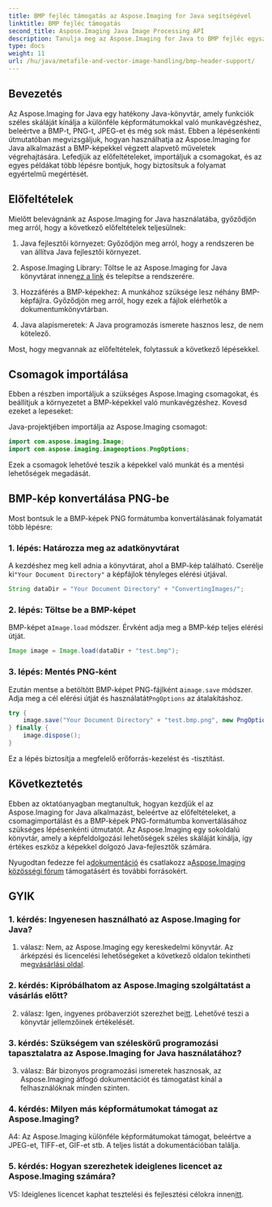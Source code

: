 ```yaml
---
title: BMP fejléc támogatás az Aspose.Imaging for Java segítségével
linktitle: BMP fejléc támogatás
second_title: Aspose.Imaging Java Image Processing API
description: Tanulja meg az Aspose.Imaging for Java to BMP fejléc egyszerű használatát. Csomagok importálása, képek betöltése és különböző formátumok mentése lépésről lépésre.
type: docs
weight: 11
url: /hu/java/metafile-and-vector-image-handling/bmp-header-support/
---
```

## Bevezetés

Az Aspose.Imaging for Java egy hatékony Java-könyvtár, amely funkciók széles skáláját kínálja a különféle képformátumokkal való munkavégzéshez, beleértve a BMP-t, PNG-t, JPEG-et és még sok mást. Ebben a lépésenkénti útmutatóban megvizsgáljuk, hogyan használhatja az Aspose.Imaging for Java alkalmazást a BMP-képekkel végzett alapvető műveletek végrehajtására. Lefedjük az előfeltételeket, importáljuk a csomagokat, és az egyes példákat több lépésre bontjuk, hogy biztosítsuk a folyamat egyértelmű megértését.

## Előfeltételek

Mielőtt belevágnánk az Aspose.Imaging for Java használatába, győződjön meg arról, hogy a következő előfeltételek teljesülnek:

1. Java fejlesztői környezet: Győződjön meg arról, hogy a rendszeren be van állítva Java fejlesztői környezet.

2.  Aspose.Imaging Library: Töltse le az Aspose.Imaging for Java könyvtárat innen[ez a link](https://releases.aspose.com/imaging/java/) és telepítse a rendszerére.

3. Hozzáférés a BMP-képekhez: A munkához szüksége lesz néhány BMP-képfájlra. Győződjön meg arról, hogy ezek a fájlok elérhetők a dokumentumkönyvtárban.

4. Java alapismeretek: A Java programozás ismerete hasznos lesz, de nem kötelező.

Most, hogy megvannak az előfeltételek, folytassuk a következő lépésekkel.

## Csomagok importálása

Ebben a részben importáljuk a szükséges Aspose.Imaging csomagokat, és beállítjuk a környezetet a BMP-képekkel való munkavégzéshez. Kovesd ezeket a lepeseket:

Java-projektjében importálja az Aspose.Imaging csomagot:

```java
import com.aspose.imaging.Image;
import com.aspose.imaging.imageoptions.PngOptions;
```

Ezek a csomagok lehetővé teszik a képekkel való munkát és a mentési lehetőségek megadását.

## BMP-kép konvertálása PNG-be

Most bontsuk le a BMP-képek PNG formátumba konvertálásának folyamatát több lépésre:

### 1. lépés: Határozza meg az adatkönyvtárat

 A kezdéshez meg kell adnia a könyvtárat, ahol a BMP-kép található. Cserélje ki`"Your Document Directory"` a képfájlok tényleges elérési útjával.

```java
String dataDir = "Your Document Directory" + "ConvertingImages/";
```

### 2. lépés: Töltse be a BMP-képet

 BMP-képet a`Image.load` módszer. Érvként adja meg a BMP-kép teljes elérési útját.

```java
Image image = Image.load(dataDir + "test.bmp");
```

### 3. lépés: Mentés PNG-ként

 Ezután mentse a betöltött BMP-képet PNG-fájlként a`image.save` módszer. Adja meg a cél elérési útját és használatát`PngOptions` az átalakításhoz.

```java
try {
    image.save("Your Document Directory" + "test.bmp.png", new PngOptions());
} finally {
    image.dispose();
}
```

Ez a lépés biztosítja a megfelelő erőforrás-kezelést és -tisztítást.

## Következtetés

Ebben az oktatóanyagban megtanultuk, hogyan kezdjük el az Aspose.Imaging for Java alkalmazást, beleértve az előfeltételeket, a csomagimportálást és a BMP-képek PNG-formátumba konvertálásához szükséges lépésenkénti útmutatót. Az Aspose.Imaging egy sokoldalú könyvtár, amely a képfeldolgozási lehetőségek széles skáláját kínálja, így értékes eszköz a képekkel dolgozó Java-fejlesztők számára.

 Nyugodtan fedezze fel a[dokumentáció](https://reference.aspose.com/imaging/java/) és csatlakozz a[Aspose.Imaging közösségi fórum](https://forum.aspose.com/) támogatásért és további forrásokért.

## GYIK

### 1. kérdés: Ingyenesen használható az Aspose.Imaging for Java?

 1. válasz: Nem, az Aspose.Imaging egy kereskedelmi könyvtár. Az árképzési és licencelési lehetőségeket a következő oldalon tekintheti meg[vásárlási oldal](https://purchase.aspose.com/buy).

### 2. kérdés: Kipróbálhatom az Aspose.Imaging szolgáltatást a vásárlás előtt?

2. válasz: Igen, ingyenes próbaverziót szerezhet be[itt](https://releases.aspose.com/). Lehetővé teszi a könyvtár jellemzőinek értékelését.

### 3. kérdés: Szükségem van széleskörű programozási tapasztalatra az Aspose.Imaging for Java használatához?

3. válasz: Bár bizonyos programozási ismeretek hasznosak, az Aspose.Imaging átfogó dokumentációt és támogatást kínál a felhasználóknak minden szinten.

### 4. kérdés: Milyen más képformátumokat támogat az Aspose.Imaging?

A4: Az Aspose.Imaging különféle képformátumokat támogat, beleértve a JPEG-et, TIFF-et, GIF-et stb. A teljes listát a dokumentációban találja.

### 5. kérdés: Hogyan szerezhetek ideiglenes licencet az Aspose.Imaging számára?

 V5: Ideiglenes licencet kaphat tesztelési és fejlesztési célokra innen[itt](https://purchase.aspose.com/temporary-license/).